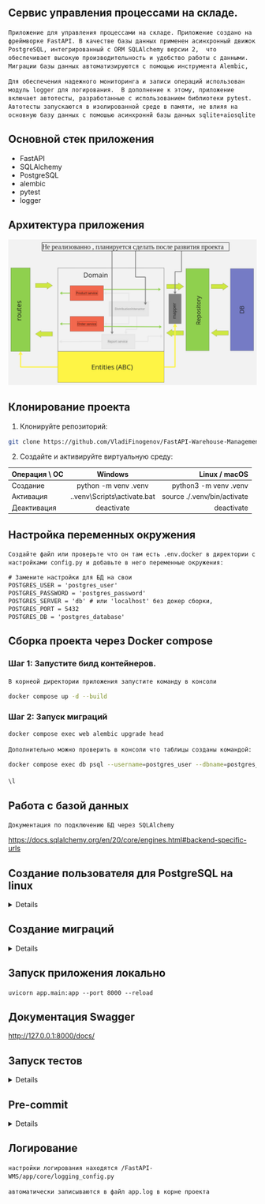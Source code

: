 ## Сервис управления процессами на складе.
`Приложение для управления процессами на складе. Приложение создано на фреймворке FastAPI.
В качестве базы данных применен асинхронный движок PostgreSQL, интегрированный с ORM SQLAlchemy версии 2, 
что обеспечивает высокую производительность и удобство работы с данными. 
Миграции базы данных автоматизируются с помощью инструмента Alembic,` 

`Для обеспечения надежного мониторинга и записи операций использован модуль logger для логирования. 
В дополнение к этому, приложение включает автотесты, разработанные с использованием библиотеки pytest. 
Автотесты запускаются в изолированной среде в памяти, не влияя на основную базу данных с помошью асинхроннй базы данных sqlite+aiosqlite`

## Основной стек приложения

* FastAPI
* SQLAlchemy
* PostgreSQL
* alembic
* pytest
* logger

## Архитектура приложения

![architecture.jpg](app/architecture.jpg)

## Клонирование проекта

1. Клонируйте репозиторий:

```bash
git clone https://github.com/VladiFinogenov/FastAPI-Warehouse-Management-Service.git
```

2. Создайте и активируйте виртуальную среду:

| Операция \ ОС |           Windows            |               Linux / macOS |
|:--------------|:----------------------------:|----------------------------:|
| Создание      |     python -m venv .venv     |       python3 -m venv .venv |
| Активация     | .\.venv\Scripts\activate.bat | source ./.venv/bin/activate |
| Деактивация   |          deactivate          |               deactivate    |

## Настройка переменных окружения

`Создайте файл или проверьте что он там есть .env.docker в директории c настройками config.py и добавьте в него переменные окружения:`

```
# Замените настройки для БД на свои
POSTGRES_USER = 'postgres_user'
POSTGRES_PASSWORD = 'postgres_password'
POSTGRES_SERVER = 'db' # или 'localhost' без докер сборки,
POSTGRES_PORT = 5432
POSTGRES_DB = 'postgres_database'
```

## Сборка проекта через Docker compose

### Шаг 1: Запустите билд контейнеров.

`В корнеой директории приложения запустите команду в консоли`

```bash
docker compose up -d --build
````

### Шаг 2: Запуск миграций

```bash
docker compose exec web alembic upgrade head
````

`Дополнительно можно проверить в консоли что таблицы созданы командой:`

```bash
docker compose exec db psql --username=postgres_user --dbname=postgres_database

\l
````

## Работа с базой данных

`Документация по подключению БД через SQLAlchemy`

https://docs.sqlalchemy.org/en/20/core/engines.html#backend-specific-urls

## Создание пользователя для PostgreSQL на linux

<details>

### Шаг 1: Установка PostgreSQL (если еще не установлено)

`Данная инструкция не предусмотрена текущей документацией`

### Шаг 2: Вход в систему PostgreSQL

1. **Переключитесь на пользователя `postgres`:**
   PostgreSQL устанавливает специального пользователя с именем `postgres`, который имеет право управлять БД.

```bash
sudo -i -u postgres
````

2. **Запустите консоль psql:**

```bash
psql
````
### Шаг 3: Создание пользователя

Для создания нового пользователя выполните следующую команду в консоли `psql`:

`
CREATE USER имя_пользователя WITH PASSWORD 'ваш_пароль';
`
#### Пример:
```sql
CREATE USER postgres_user WITH PASSWORD 'postgres_password';
```
#### Ожидаемый результат:

`CREATE ROLE`

### Шаг 4: Создание БД и передача прав созданному пользователю

Для создания БД выполните следующую команду в консоли `psql`:

`
CREATE DATABASE имя_БД OWNER имя_пользователя ENCODING 'UTF8';
`
#### Пример:
```sql
CREATE DATABASE postgres_database OWNER postgres_user ENCODING 'UTF8';
```
#### Ожидаемый результат:

`CREATE DATABASE`

### Заключение

`Вы успешно создали нового пользователя и базу данных в PostgreSQL на Linux`

`Для выхода из консоли PostgreSQL используйте команду:`

```bash
\q
````
в терминале IDE Pycharm
```bash
exit
````
</details>

## Создание миграций

<details>

### Шаг 1: создание среды миграции для асинхронной поддержки

Для создания среды миграции выполните команду:
```bash
alembic init -t async app/migrations
````
### Шаг2: Изменить настройки alembic.ini

* Измените опцию sqlalchemy.url в файле alembic.ini на URL подключения к БД:

sqlalchemy.url = postgresql+asyncpg://имя_пользователя:пароль@localhost:5432/имя_БД

`На основе предложенного .env файла:`

sqlalchemy.url = postgresql+asyncpg://postgres_user:postgres_password@db:5432/postgres_database

* Изменить настройки env.py target_metadata = None на:

```
from app.core.backend.db import Base
from app.data.models import *

target_metadata = Base.metadata
```

* Выполнить первую миграцию командой

```bash
alembic revision --autogenerate -m "Initial migration"
```

* Выполнить команду: "alembic upgrade head" - применение самой последней созданной миграции
`Эта команда запустит все миграции, которые еще не были применены к вашей базе данных, начиная с последней созданной миграции.`

### основные команды в Alembic:

* alembic upgrade +2 две версии включая текущую для апгрейда
* alembic downgrade -1 на предыдущую для даунгрейда
* alembic current получить информацию о текущей версии
* alembic history --verbose история миграций, более подробнее можно почитать в документации.
* alembic downgrade base даунгрейд в самое начало миграций
* alembic upgrade head применение самой последней созданной миграции

</details>

## Запуск приложения локально 

`
uvicorn app.main:app --port 8000 --reload
`

## Документация Swagger

http://127.0.0.1:8000/docs/ 

## Запуск тестов

<details>

* запустите в консоли команду

```bash
pytest
```

* Запуск тестов с отчетом о покрытии % кода

`Установите библиотеку pytest-cov`

```bash
pip install pytest-cov
```

`Запустите тесты командой:`

```bash
pytest --cov=app --cov-report=term-missing
```

</details>

## Pre-commit 

<details>

`установите библиотеки в виртуальное окружение`

pip install pre-commit

pip install isort

* Установка хуков pre-commit

pre-commit install

** Примечания: 

`Убедитесь, что версии `pre-commit` и `isort`, которые вы используете, совместимы друг с другом.`

pre-commit autoupdate

* Запустите `pre-commit`

pre-commit run --all-files

</details>

## Логирование 

`настройки логирования находятся /FastAPI-WMS/app/core/logging_config.py`

`автоматически записываются в файл app.log в корне проекта`